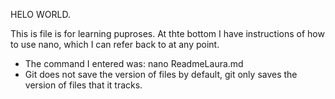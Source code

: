HELO WORLD. 

This is file is for learning puproses. At thte bottom I have instructions of how to use nano, 
which I can refer back to at any point.

- The command I entered was: nano ReadmeLaura.md 
- Git does not save the version of files by default, git only saves the version of files that it tracks.

